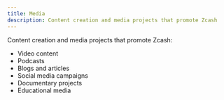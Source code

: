 ```yaml
---
title: Media
description: Content creation and media projects that promote Zcash
---
```


Content creation and media projects that promote Zcash:
- Video content
- Podcasts
- Blogs and articles
- Social media campaigns
- Documentary projects
- Educational media
